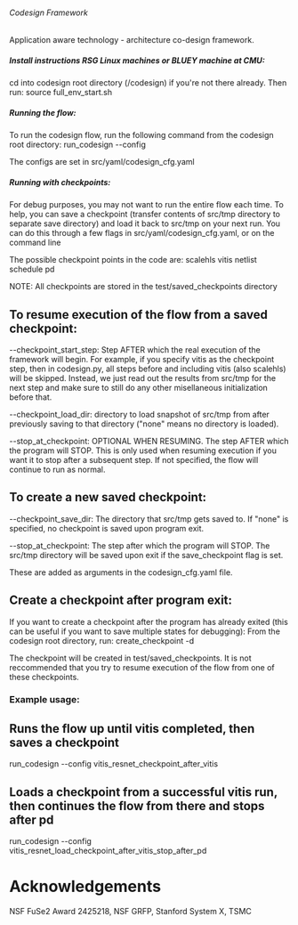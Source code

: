 ###### Codesign Framework

Application aware technology - architecture co-design framework.

##### Install instructions RSG Linux machines or BLUEY machine at CMU: 
cd into codesign root directory (<otherpath>/codesign) if you're not there already. Then run:
source full_env_start.sh

##### Running the flow: 
To run the codesign flow, run the following command from the codesign root directory: 
run_codesign --config <desired config>

The configs are set in src/yaml/codesign_cfg.yaml

##### Running with checkpoints:
For debug purposes, you may not want to run the entire flow each time. To help, you can save a checkpoint (transfer contents of src/tmp directory to separate save directory) and load it back to src/tmp on your next run. You can do this through a few flags in src/yaml/codesign_cfg.yaml, or on the command line

The possible checkpoint points in the code are: 
scalehls
vitis
netlist
schedule
pd

NOTE: All checkpoints are stored in the test/saved_checkpoints directory

## To resume execution of the flow from a saved checkpoint:
--checkpoint_start_step: Step AFTER which the real execution of the framework will begin. For example, if you specify vitis as the checkpoint step, then in codesign.py, all steps before and including vitis (also scalehls) will be skipped. Instead, we just read out the results from src/tmp for the next step and make sure to still do any other misellaneous initialization before that.

--checkpoint_load_dir: directory to load snapshot of src/tmp from after previously saving to that directory ("none" means no directory is loaded). 

--stop_at_checkpoint: OPTIONAL WHEN RESUMING. The step AFTER which the program will STOP. This is only used when resuming execution if you want it to stop after a subsequent step. If not specified, the   flow will continue to run as normal. 

## To create a new saved checkpoint:
--checkpoint_save_dir: The directory that src/tmp gets saved to. If "none" is specified, no checkpoint is saved upon program exit.

--stop_at_checkpoint: The step after which the program will STOP. The src/tmp directory will be saved upon exit if the save_checkpoint flag is set.

These are added as arguments in the codesign_cfg.yaml file.

## Create a checkpoint after program exit:
If you want to create a checkpoint after the program has already exited (this can be useful if you want to save multiple states for debugging):
From the codesign root directory, run:
create_checkpoint -d <name of checkpoint>

The checkpoint will be created in test/saved_checkpoints. It is not reccommended that you try to resume execution of the flow from one of these checkpoints. 

### Example usage: 
## Runs the flow up until vitis completed, then saves a checkpoint
run_codesign --config vitis_resnet_checkpoint_after_vitis

## Loads a checkpoint from a successful vitis run, then continues the flow from there and stops after pd
run_codesign --config vitis_resnet_load_checkpoint_after_vitis_stop_after_pd


# Acknowledgements
NSF FuSe2 Award 2425218, NSF GRFP, Stanford System X, TSMC
